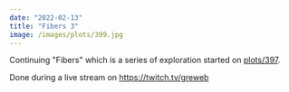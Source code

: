 ```yaml
---
date: "2022-02-13"
title: "Fibers 3"
image: /images/plots/399.jpg
---
```


Continuing "Fibers" which is a series of exploration started on [plots/397](/plots/397).

Done during a live stream on https://twitch.tv/greweb

